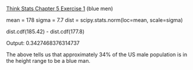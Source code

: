 [Think Stats Chapter 5 Exercise 1](http://greenteapress.com/thinkstats2/html/thinkstats2006.html#toc50) (blue men)

mean = 178
sigma = 7.7
dist = scipy.stats.norm(loc=mean, scale=sigma)

dist.cdf(185.42) - dist.cdf(177.8)

Output: 0.3427468376314737

The above tells us that approximately 34% of the US male population is in the height range to be a blue man.
